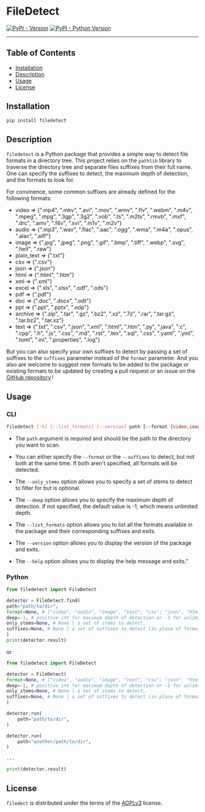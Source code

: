 # FileDetect

[![PyPI - Version](https://img.shields.io/pypi/v/filedetect.svg)](https://pypi.org/project/filedetect)
[![PyPI - Python Version](https://img.shields.io/pypi/pyversions/filedetect.svg)](https://pypi.org/project/filedetect)

-----

## Table of Contents

- [Installation](#installation)
- [Description](#description)
- [Usage](#usage)
- [License](#license)

## Installation

```bash
pip install filedetect
```

## Description
`filedetect` is a Python package that provides a simple way to detect file formats in a directory tree. 
This project relies on the `pathlib` library to traverse the directory tree and separate files suffixes from their full name.
One can specify the suffixes to detect, the maximum depth of detection, and the formats to look for.

For convinence, some common suffixes are already defined for the following formats:
- video => {".mp4", ".mkv", ".avi", ".mov", ".wmv", ".flv", ".webm", ".m4v", ".mpeg", ".mpg", ".3gp", ".3g2", ".vob", ".ts", ".m2ts", ".rmvb", ".mxf", ".drc", ".amv", ".f4v", ".svi", ".m1v", ".m2v"}
- audio => {".mp3", ".wav", ".flac", ".aac", ".ogg", ".wma", ".m4a", ".opus", ".alac", ".aiff"}
- image => {".jpg", ".jpeg", ".png", ".gif", ".bmp", ".tiff", ".webp", ".svg", ".heif", ".raw"}
- plain_text => {".txt"}
- csv => {".csv"}
- json => {".json"}
- html => {".html", ".htm"}
- xml => {".xml"}
- excel => {".xls", ".xlsx", ".odf", ".ods"}
- pdf => {".pdf"}
- doc => {".doc", ".docx", ".odt"}
- ppt => {".ppt", ".pptx", ".odp"}
- archive => {".zip", ".tar", ".gz", ".bz2", ".xz", ".7z", ".rar", ".tar.gz", ".tar.bz2", ".tar.xz"}
- text => {".txt", ".csv", ".json", ".xml", ".html", ".htm", ".py", ".java", ".c", ".cpp", ".h", ".js", ".css", ".md", ".rst", ".tex", ".sql", ".css", ".yaml", ".yml", ".toml", ".ini", ".properties", ".log"}

But you can also specify your own suffixes to detect by passing a set of suffixes to the `suffixes` parameter instead of the `format` parameter.
And you also are welcome to suggest new formats to be added to the package or existing formats to be updated by creating a pull request or an issue on the [GitHub repository](https://github.com/Marceau-h/filedetect/) !

## Usage
### CLI
```bash
filedetect [-h] [--list_formats] [--version] path [--format {video,image,audio,plain_text,csv,json,html,xml,excel,pdf,doc,ppt,archive,text,all,}] [--deep int] [--only_stems stem1,stem2] [--suffixes sfx1,sfx2]
```

- The `path` argument is required and should be the path to the directory you want to scan.

- You can either specify the `--format` or the `--suffixes` to detect, but not both at the same time. If both aren't specified, all formats will be detected.
- The `--only_stems` option allows you to specify a set of stems to detect to filter for but is optional.
- The `--deep` option allows you to specify the maximum depth of detection. If not specified, the default value is -1, which means unlimited depth.

- The `--list_formats` option allows you to list all the formats available in the package and their corresponding suffixes and exits.
- The `--version` option allows you to display the version of the package and exits.
- The `--help` option allows you to display the help message and exits."


### Python
```python
from filedetect import FileDetect

detector = FileDetect.find(
path="path/to/dir",
format=None, # ["video", "audio", "image", "text", "csv"; "json", "html"] | None for all formats
deep=-1, # positive int for maximum depth of detection or -1 for unlimited
only_stems=None, # None | a set of stems to detect,
suffixes=None, # None | a set of suffixes to detect (in place of format),
)
print(detector.result)
```

or 


```python
from filedetect import FileDetect

detector = FileDetect(
format=None, # ["video", "audio", "image", "text", "csv"; "json", "html"] | None for all formats
deep=-1, # positive int for maximum depth of detection or -1 for unlimited
only_stems=None, # None | a set of stems to detect,
suffixes=None, # None | a set of suffixes to detect (in place of format),
)

detector.run(
    path="path/to/dir",
)

detector.run(
    path="another/path/to/dir",
)

...

print(detector.result)
```


## License

`filedect` is distributed under the terms of the [AGPLv3](https://www.gnu.org/licenses/agpl-3.0.html) license.

